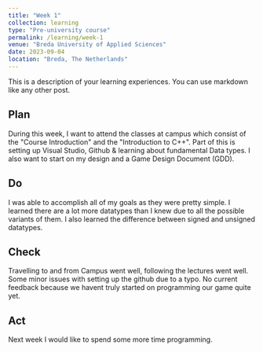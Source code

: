 ```yaml
---
title: "Week 1"
collection: learning
type: "Pre-university course"
permalink: /learning/week-1
venue: "Breda University of Applied Sciences"
date: 2023-09-04
location: "Breda, The Netherlands"
---
```


This is a description of your learning experiences. You can use markdown like any other post.

## Plan

<!---
NOTE: Fill this section in at the beginning of the week!

What do you plan to do this week? What new knowledge do you want to acquire? Do you want to follow any of the learning units for the course? Do you want to work on the assignment for the course? How much time do you estimate you will spend on these tasks?
-->

During this week, I want to attend the classes at campus which consist of the "Course Introduction" and the "Introduction to C++". Part of this is setting up Visual Studio, Github & learning about fundamental Data types. I also want to start on my design and a Game Design Document (GDD).


## Do

<!---
NOTE: Fill this in during the week.

What were you actually able to accomplish? Was it more or less than what you planned? Was the amount of time you thought you would spend on it accurate? If not, what took longer than you thought it would?

Provide as much context as possible. Use code snippets or take screenshots of what you were able to accomplish. Please provide references to any additional sources of information that helped you.
-->

I was able to accomplish all of my goals as they were pretty simple. I learned there are a lot more datatypes than I knew due to all the possible variants of them. I also learned the difference between signed and unsigned datatypes.

## Check

<!--- 
Note: Fill this in at the end of the week.

What went well? What didn't go so well? What was the most important thing you learned this week?

Did you receive any feedback from the lecturer or your peers? If so, what was that feedback? Were you able to incorporate that feedback?

Did you give anyone else feedback? Who did you give feedback to? How did they respond to your feedback?

NOTE: Any source of feedback is feedback!
-->

Travelling to and from Campus went well, following the lectures went well. Some minor issues with setting up the github due to a typo. No current feedback because we havent truly started on programming our game quite yet.


## Act

<!---
Note: Fill this in at the end of the week.

What action points can you identify from this week? What would you like to improve? What would you like to continue to strengthen?

If your planned time estimates were not accurate, what would you do to improve them?
-->

Next week I would like to spend some more time programming.

